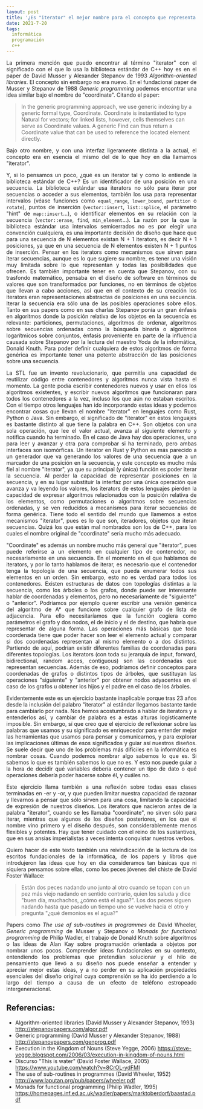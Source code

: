 ```yaml
---
layout: post
title: '¿Es "iterator" el mejor nombre para el concepto que representa en C++?'
date: 2021-7-20
tags:
  informática
  programación
  c++
---
```

<p style='text-align: justify;'>La primera mención que puedo encontrar al término "iterator" con el significado con el que lo usa la biblioteca estándar de C++ hoy es en el paper de David Musser y Alexander Stepanov de 1993 <i>Algorithm-oriented libraries</i>. El concepto sin embargo no era nuevo. En el fundacional paper de Musser y Stepanov de 1988 <i>Generic programming</i> podemos encontrar una idea similar bajo el nombre de "coordinate". Citando el paper:</p>

<blockquote>In the generic programming approach, we use generic indexing by a generic formal type, Coordinate. Coordinate is instantiated to type Natural for vectors; for linked lists, however, cells themselves can serve as Coordinate values. A generic Find can thus return a Coordinate value that can be used to reference the located element directly.</blockquote>

<p style='text-align: justify;'>Bajo otro nombre, y con una interfaz ligeramente distinta a la actual, el concepto era en esencia el mismo del de lo que hoy en día llamamos "iterator".</p>

<p style='text-align: justify;'>Y, si lo pensamos un poco, ¿qué es un iterator tal y como lo entiende la biblioteca estándar de C++? Es un identificador de una posición en una secuencia. La biblioteca estándar usa iterators no sólo para iterar por secuencias o acceder a sus elementos, también los usa para representar intervalos (véase funciones como <code>equal_range</code>, <code>lower_bound</code>, <code>partition</code> o <code>rotate</code>), puntos de inserción (<code>vector::insert</code>, <code>list::splice</code>, el parámetro "hint" de <code>map::insert</code>...), o identificar elementos en su relación con la secuencia (<code>vector::erase</code>, <code>find</code>, <code>min_element</code>...). La razón por la que la biblioteca estándar usa intervalos semicerrados no es por elegir una convención cualquiera, es una importante decisión de diseño que hace que para una secuencia de N elementos existan N + 1 iterators, es decir N + 1 posiciones, ya que en una secuencia de N elementos existen N + 1 puntos de inserción. Pensar en los iterators como mecanismos que sirven para iterar secuencias, aunque es lo que sugiere su nombre, es tener una visión muy limitada sobre lo que representan y todas las posibilidades que ofrecen. Es también importante tener en cuenta que Stepanov, con su trasfondo matemático, pensaba en el diseño de software en términos de valores que son transformados por funciones, no en términos de objetos que llevan a cabo acciones, así que en el contexto de su creación los iterators eran representaciones abstractas de posiciones en una secuencia. Iterar la secuencia era sólo una de las posibles operaciones sobre ellos. Tanto en sus papers como en sus charlas Stepanov ponía un gran énfasis en algoritmos donde la posición relativa de los objetos en la secuencia es relevante: particiones, permutaciones, algoritmos de ordenar, algoritmos sobre secuencias ordenadas como la búsqueda binaria o algoritmos logarítmicos sobre conjuntos, énfasis proveniente en parte de la influencia causada sobre Stepanov por la lectura del maestro Yoda de la informática, Donald Knuth. Para poder definir cualquiera de estos algoritmos de forma genérica es importante tener una potente abstracción de las posiciones sobre una secuencia.</p>

<p style='text-align: justify;'>La STL fue un invento revolucionario, que permitía una capacidad de reutilizar código entre contenedores y algoritmos nunca vista hasta el momento. La gente podía escribir contenedores nuevos y usar en ellos los algoritmos existentes, y escribir nuevos algoritmos que funcionaran para todos los contenedores a la vez, incluso los que aún no estaban escritos. Con el tiempo otros lenguajes han ido incorporando estas ideas y podemos encontrar cosas que llevan el nombre "iterator" en lenguajes como Rust, Python o Java. Sin embargo, el significado de "iterator" en estos lenguajes es bastante distinto al que tiene la palabra en C++. Son objetos con una sola operación, que lee el valor actual, avanza al siguiente elemento y notifica cuando ha terminado. En el caso de Java hay dos operaciones, una para leer y avanzar y otra para comprobar si ha terminado, pero ambas interfaces son isomórficas. Un iterator en Rust y Python es más parecido a un generador que va generando los valores de una secuencia que a un marcador de una posición en la secuencia, y este concepto es mucho más fiel al nombre "iterator", ya que su principal (y única) función es poder iterar la secuencia. Al perder la capacidad de representar posiciones en la secuencia, y en su lugar substituir la interfaz por una única operación que avanza y va leyendo los valores, los iterators de estos lenguajes pierden la capacidad de expresar algoritmos relacionados con la posición relativa de los elementos, como permutaciones o algoritmos sobre secuencias ordenadas, y se ven reducidos a mecanismos para iterar secuencias de forma genérica. Tiene todo el sentido del mundo que llamemos a estos mecanismos "iterator", pues es lo que son, iteradores, objetos que iteran secuencias. Quizá los que están mal nombrados son los de C++, para los cuales el nombre original de "coordinate" sería mucho más adecuado.</p>

<p style='text-align: justify;'>"Coordinate" es además un nombre mucho más general que "iterator", pues puede referirse a un elemento en cualquier tipo de contenedor, no necesariamente en una secuencia. En el momento en el que hablamos de iterators, y por lo tanto hablamos de iterar, es necesario que el contenedor tenga la topología de una secuencia, que pueda enumerar todos sus elementos en un orden. Sin embargo, esto no es verdad para todos los contenedores. Existen estructuras de datos con topologías distintas a la secuencia, como los árboles o los grafos, donde puede ser interesante hablar de coordenadas y elementos, pero no necesariamente de "siguiente" o "anterior". Podríamos por ejemplo querer escribir una versión genérica del algoritmo de A* que funcione sobre cualquier grafo de lista de adjacencia. Para ello necesitaríamos que la función cogiera como parámetros el grafo y dos nodos, el de inicio y el de destino, que habría que representar de alguna forma. Las operaciones más básicas que toda coordenada tiene que poder hacer son leer el elemento actual y comparar si dos coordenadas representan al mismo elemento o a dos distintos. Partiendo de aquí, podrían existir diferentes familias de coordenadas para diferentes topologías. Los iterators (con toda su jerarquía de input, forward, bidirectional, random acces, contiguous) son las coordenadas que representan secuencias. Además de eso, podríamos definir conceptos para coordenadas de grafos o distintos tipos de árboles, que sustituyan las operaciones "siguiente" y "anterior" por obtener nodos adyacentes en el caso de los grafos u obtener los hijos y el padre en el caso de los árboles.</p>

<p style='text-align: justify;'>Evidentemente este es un ejercicio bastante inaplicable porque tras 23 años desde la inclusión del palabro "iterator" al estándar llegamos bastante tarde para cambiarlo por nada. Nos hemos acostumbrado a hablar de iterators y a entenderlos así, y cambiar de palabra es a estas alturas logísticamente imposible. Sin embargo, sí que creo que el ejercicio de reflexionar sobre las palabras que usamos y su significado es enriquecedor para entender mejor las herramientas que usamos para pensar y comunicarnos, y para explorar las implicaciones últimas de esos significados y guiar así nuestros diseños. Se suele decir que uno de los problemas más difíciles en la informática es nombrar cosas. Cuando podemos nombrar algo sabemos lo que es. Si sabemos lo que es también sabemos lo que no es. Y esto nos puede guiar a la hora de decidir qué variables debería contener un tipo de dato o qué operaciones debería poder hacerse sobre él, y cuáles no.</p>

<p style='text-align: justify;'>Este ejercicio llama también a una reflexión sobre todas esas clases terminadas en -er y -or, y que pueden limitar nuestra capacidad de razonar y llevarnos a pensar que sólo sirven para una cosa, limitando la capacidad de expresión de nuestros diseños. Los iterators que nacieron antes de la palabra "iterator", cuando se les llamaba "coordinate", no sirven sólo para iterar, mientras que algunos de los diseños posteriores, en los que el nombre vino primero y el diseño después, son considerablemente menos flexibles y potentes. Hay que tener cuidado con el reino de los sustantivos, que en sus ansias imperialistas a veces intenta conquistar nuestros verbos.</p>

<p style='text-align: justify;'>Quiero hacer de este texto también una reivindicación de la lectura de los escritos fundacionales de la informática, de los papers y libros que introdujeron las ideas que hoy en día consideramos tan básicas que ni siquiera pensamos sobre ellas, como los peces jóvenes del chiste de David Foster Wallace:</p> 

<blockquote>Están dos peces nadando uno junto al otro cuando se topan con un pez más viejo nadando en sentido contrario, quien los saluda y dice "buen día, muchachos, ¿cómo está el agua?". Los dos peces siguen nadando hasta que pasado un tiempo uno se vuelve hacia el otro y pregunta "¿qué demonios es el agua?"</blockquote>

<p style='text-align: justify;'>Papers como <i>The use of sub-routines in programmes</i> de David Wheeler, <i>Generic programming</i> de Musser y Stepanov o <i>Monads for functional programming</i> de Philip Wadler, el trabajo de Donald Knuth sobre algoritmos o las ideas de Alan Kay sobre programación orientada a objetos por nombrar unos pocos. Comprender ideas fundacionales en su contexto, entendiendo los problemas que pretendían solucionar y el hilo de pensamiento que llevó a su diseño nos puede enseñar a entender y apreciar mejor estas ideas, y a no perder en su aplicación propiedades esenciales del diseño original cuya comprensión se ha ido perdiendo a lo largo del tiempo a causa de un efecto de teléfono estropeado intergeneracional.</p>

## Referencias:

- Algorithm-oriented libraries (David Musser y Alexander Stepanov, 1993) <a href="http://stepanovpapers.com/algor.pdf">http://stepanovpapers.com/algor.pdf</a>
- Generic programming (David Musser y Alexander Stepanov, 1988) <a href="http://stepanovpapers.com/genprog.pdf">http://stepanovpapers.com/genprog.pdf</a>
- Execution in the Kingdom of Nouns (Steve Yegge, 2006) <a href="https://steve-yegge.blogspot.com/2006/03/execution-in-kingdom-of-nouns.html">https://steve-yegge.blogspot.com/2006/03/execution-in-kingdom-of-nouns.html</a>
- Discurso "This is water" (David Foster Wallace, 2005) <a href="https://www.youtube.com/watch?v=8CrOL-ydFMI">https://www.youtube.com/watch?v=8CrOL-ydFMI</a>
- The use of sub-routines in programmes (David Wheeler, 1952) <a href="http://www.laputan.org/pub/papers/wheeler.pdf">http://www.laputan.org/pub/papers/wheeler.pdf</a>
- Monads for functional programming (Philip Wadler, 1995) <a href="https://homepages.inf.ed.ac.uk/wadler/papers/marktoberdorf/baastad.pdf">https://homepages.inf.ed.ac.uk/wadler/papers/marktoberdorf/baastad.pdf</a>
